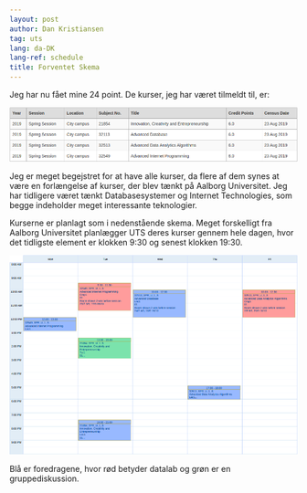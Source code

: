 ```yaml
---
layout: post
author: Dan Kristiansen
tag: uts
lang: da-DK
lang-ref: schedule
title: Forventet Skema
---
```


Jeg har nu fået mine 24 point. De kurser, jeg har været tilmeldt til, er:

<img src = "/images/courses.png" class = "img-fluid">

Jeg er meget begejstret for at have alle kurser, da flere af dem synes at være en forlængelse af kurser, der blev tænkt på Aalborg Universitet. Jeg har tidligere været tænkt Databasesystemer og Internet Technologies, som begge indeholder meget interessante teknologier.

Kurserne er planlagt som i nedenstående skema. Meget forskelligt fra Aalborg Universitet planlægger UTS deres kurser gennem hele dagen, hvor det tidligste element er klokken 9:30 og senest klokken 19:30.

<img src = "/images/schedule.png" class = "img-fluid">

Blå er foredragene, hvor rød betyder datalab og grøn er en gruppediskussion.